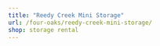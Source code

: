 ```yaml
---
title: "Reedy Creek Mini Storage"
url: /four-oaks/reedy-creek-mini-storage/
shop: storage rental
---
```

